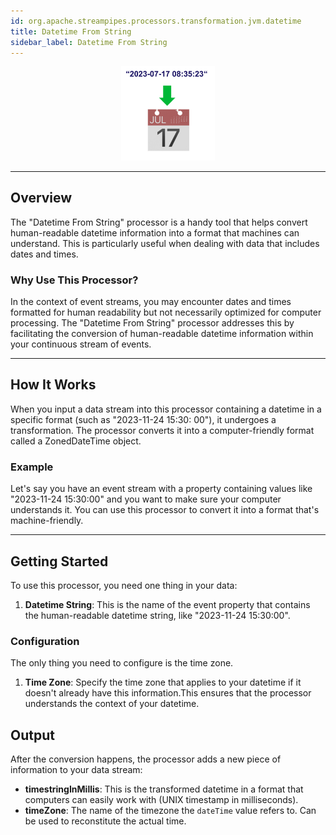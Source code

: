 ```yaml
---
id: org.apache.streampipes.processors.transformation.jvm.datetime
title: Datetime From String
sidebar_label: Datetime From String
---
```


<!--
  ~ Licensed to the Apache Software Foundation (ASF) under one or more
  ~ contributor license agreements.  See the NOTICE file distributed with
  ~ this work for additional information regarding copyright ownership.
  ~ The ASF licenses this file to You under the Apache License, Version 2.0
  ~ (the "License"); you may not use this file except in compliance with
  ~ the License.  You may obtain a copy of the License at
  ~
  ~    http://www.apache.org/licenses/LICENSE-2.0
  ~
  ~ Unless required by applicable law or agreed to in writing, software
  ~ distributed under the License is distributed on an "AS IS" BASIS,
  ~ WITHOUT WARRANTIES OR CONDITIONS OF ANY KIND, either express or implied.
  ~ See the License for the specific language governing permissions and
  ~ limitations under the License.
  ~
  -->



<p align="center">
    <img src="/img/pipeline-elements/org.apache.streampipes.processors.transformation.jvm.datetime/icon.png" width="150px;" class="pe-image-documentation"/>
</p>

***

## Overview

The "Datetime From String" processor is a handy tool that helps convert human-readable datetime information into a
format that machines can understand. This is particularly useful when dealing with data that includes dates and times.

### Why Use This Processor?

In the context of event streams, you may encounter dates and times formatted for human readability but not necessarily
optimized for computer processing. The "Datetime From String" processor addresses this by facilitating the conversion
of human-readable datetime information within your continuous stream of events.

***

## How It Works

When you input a data stream into this processor containing a datetime in a specific format (such as "2023-11-24 15:30:
00"), it
undergoes a transformation. The processor converts it into a computer-friendly format called a ZonedDateTime object.

### Example

Let's say you have an event stream with a property containing values like "2023-11-24 15:30:00" and you want to make
sure your computer understands it. You can use
this processor to convert it into a format that's machine-friendly.

***

## Getting Started

To use this processor, you need one thing in your data:

1. **Datetime String**: This is the name of the event property that contains the human-readable datetime string, like "2023-11-24 15:30:00".


### Configuration

The only thing you need to configure is the time zone.
1. **Time Zone**: Specify the time zone that applies to your datetime if it doesn't already have this information.This ensures that the processor understands the context of your
datetime.

## Output

After the conversion happens, the processor adds a new piece of information to your data stream:

* **timestringInMillis**: This is the transformed datetime in a format that computers can easily work with (UNIX timestamp in milliseconds).
* **timeZone**: The name of the timezone the `dateTime` value refers to. Can be used to reconstitute the actual time.
